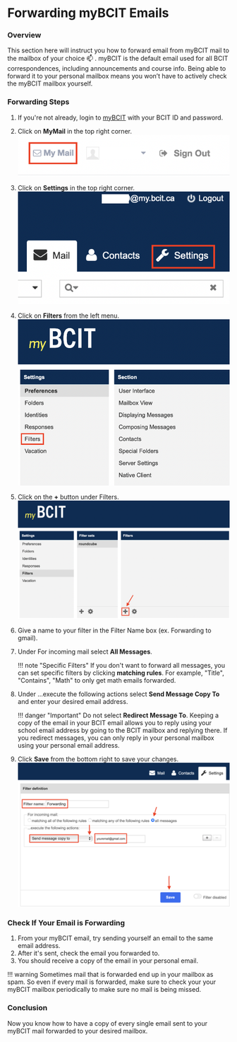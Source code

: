 # Forwarding myBCIT Emails

### Overview

This section here will instruct you how to forward email from myBCIT mail to the mailbox of your choice :mailbox: . myBCIT is the default email used for all BCIT correspondences, including announcements and course info. Being able to forward it to your personal mailbox means you won’t have to actively check the myBCIT mailbox yourself.

### Forwarding Steps

1. If you're not already, login to [myBCIT](https://my.bcit.ca) with your BCIT ID and password.
2. Click on **MyMail** in the top right corner.
![image](./Patty's%20Screenshots/COMM%20Screenshots/Screen%20Shot%202023-03-23%20at%204.44.22%20PM.png)
3. Click on **Settings** in the top right corner.  
![images](./Patty's%20Screenshots/COMM%20Screenshots/Screen%20Shot%202023-03-23%20at%204.46.43%20PM.png)
4. Click on **Filters** from the left menu.
![image](./Patty's%20Screenshots/COMM%20Screenshots/Screen%20Shot%202023-03-23%20at%204.49.21%20PM.png)
5. Click on the **+** button under Filters.
![image](./Patty's%20Screenshots/COMM%20Screenshots/Screen%20Shot%202023-03-23%20at%204.51.26%20PM.png)
6. Give a name to your filter in the Filter Name box (ex. Forwarding to gmail).
7. Under For incoming mail select **All Messages**.  
  
    !!! note "Specific Filters"
        If you don't want to forward all messages, you can set specific filters by clicking **matching rules**. For example, "Title", "Contains", "Math" to only get math emails forwarded.

8. Under ...execute the following actions select **Send Message Copy To** and enter your desired email address.

    !!! danger "Important"
        Do not select **Redirect Message To**. Keeping a copy of the email in your BCIT email allows you to reply using your school email address by going to the BCIT mailbox and replying there. If you redirect messages, you can only reply in your personal mailbox using your personal email address.

9. Click **Save** from the bottom right to save your changes.
![image](./Patty's%20Screenshots/COMM%20Screenshots/Screen%20Shot%202023-03-23%20at%204.54.06%20PM.png)

### Check If Your Email is Forwarding

1. From your myBCIT email, try sending yourself an email to the same email address.
2. After it's sent, check the email you forwarded to.
3. You should receive a copy of the email in your personal email.

!!! warning
    Sometimes mail that is forwarded end up in your mailbox as spam. So even if every mail is forwarded, make sure to check your your myBCIT mailbox periodically to make sure no mail is being missed.

### Conclusion

Now you know how to have a copy of every single email sent to your myBCIT mail forwarded to your desired mailbox.

